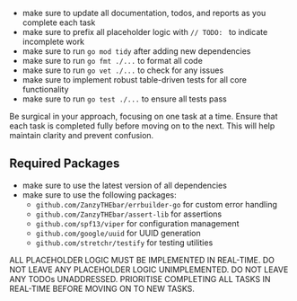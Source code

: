 - make sure to update all documentation, todos, and reports as you complete each task
- make sure to prefix all placeholder logic with `// TODO: ` to indicate incomplete work
- make sure to run `go mod tidy` after adding new dependencies
- make sure to run `go fmt ./...` to format all code
- make sure to run `go vet ./...` to check for any issues
- make sure to implement robust table-driven tests for all core functionality
- make sure to run `go test ./...` to ensure all tests pass

Be surgical in your approach, focusing on one task at a time. Ensure that each task is completed fully before moving on to the next. This will help maintain clarity and prevent confusion.

## Required Packages

- make sure to use the latest version of all dependencies
- make sure to use the following packages:
  - `github.com/ZanzyTHEbar/errbuilder-go` for custom error handling
  - `github.com/ZanzyTHEbar/assert-lib` for assertions
  - `github.com/spf13/viper` for configuration management
  - `github.com/google/uuid` for UUID generation
  - `github.com/stretchr/testify` for testing utilities

ALL PLACEHOLDER LOGIC MUST BE IMPLEMENTED IN REAL-TIME. DO NOT LEAVE ANY PLACEHOLDER LOGIC UNIMPLEMENTED. DO NOT LEAVE ANY TODOs UNADDRESSED. PRIORITISE COMPLETING ALL TASKS IN REAL-TIME BEFORE MOVING ON TO NEW TASKS.
